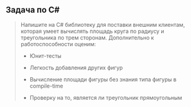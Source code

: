 ## Задача по C#
> Напишите на C# библиотеку для поставки внешним клиентам, которая умеет вычислять площадь круга по радиусу и треугольника по трем сторонам. Дополнительно к работоспособности оценим:
> - Юнит-тесты
> 
> - Легкость добавления других фигур
> 
> - Вычисление площади фигуры без знания типа фигуры в compile-time
> 
> - Проверку на то, является ли треугольник прямоугольным
